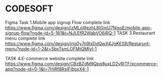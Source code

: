 # CODESOFT
Figma
Task 1.Mobile app signup Flow complete
link
https://www.figma.com/design/izMLol9ezhL8IGmU7NisoE/mobile-app-signup-flow?node-id=5-161&t=NJLEfR2WabVO6iRQ-1
TASK 3.Restaurant menu complete link https://www.figma.com/design/jng0y7n9IxDdQwX4JgKESR/Restarunt-menu?node-id=1-2&t=SbxTsmLOFMtQMIvl-1

TASK 4.E-commerce website complete link https://www.figma.com/design/CBzBZdM9Qpq8uxLD2vRITF/ecommerce-app?node-id=0-1&t=7HiRf8RsIFibgxX4-1
